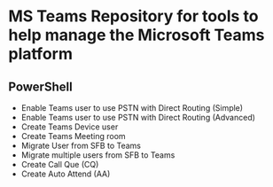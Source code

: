 # MS Teams Repository for tools to help manage the Microsoft Teams platform

## PowerShell
* Enable Teams user to use PSTN with Direct Routing (Simple)
* Enable Teams user to use PSTN with Direct Routing (Advanced)
* Create Teams Device user
* Create Teams Meeting room
* Migrate User from SFB to Teams
* Migrate multiple users from SFB to Teams
* Create Call Que (CQ)
* Create Auto Attend (AA)


